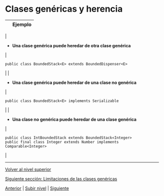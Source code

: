 # Clases genéricas y herencia






|  | Ejemplo |
| --- | --- |
| 
* **Una clase genérica puede heredar de otra clase genérica**


 | 


```
public class BoundedStack<E> extends BoundedDispenser<E>
```


 |
| 
* **Una clase genérica puede heredar de una clase no genérica**


 | 


```
public class BoundedStack<E> implements Serializable
```


 |
| 
* **Una clase no genérica puede heredar de una clase genérica**


 | 


```
public class IntBoundedStack extends BoundedStack<Integer>
public final class Integer extends Number implements Comparable<Integer>
```


 |


---

[Volver al nivel superior](../README.md)

[Siguiente sección: Limitaciones de las clases genéricas](../u2genericClassesLimitations/README.md)


[Anterior](../README.md) | [Subir nivel](../README.md) | [Siguiente](../u2genericClassesLimitations/README.md)
